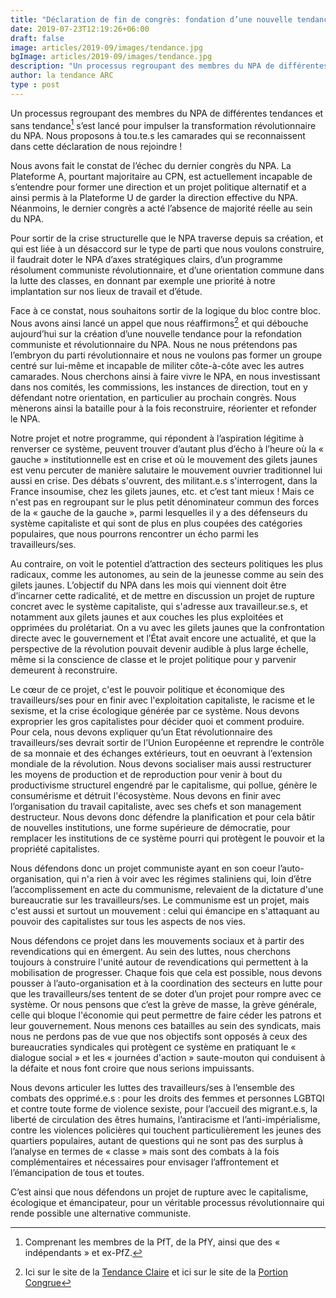 ```yaml
---
title: "Déclaration de fin de congrès: fondation d’une nouvelle tendance du NPA"
date: 2019-07-23T12:19:26+06:00
draft: false
image: articles/2019-09/images/tendance.jpg
bgImage: articles/2019-09/images/tendance.jpg
description: "Un processus regroupant des membres du NPA de différentes tendances et sans tendance s’est lancé pour impulser la transformation révolutionnaire du NPA. Nous proposons à tou.te.s les camarades qui se reconnaissent dans cette déclaration de nous rejoindre !"
author: la tendance ARC
type : post
---
```


Un processus regroupant des membres du NPA de différentes tendances et sans tendance[^1] s’est lancé pour impulser la transformation révolutionnaire du NPA. Nous proposons à tou.te.s les camarades qui se reconnaissent dans cette déclaration de nous rejoindre !

Nous avons fait le constat de l’échec du dernier congrès du NPA. La Plateforme A, pourtant majoritaire au CPN, est actuellement incapable de s’entendre pour former une direction et un projet politique alternatif et a ainsi permis à la Plateforme U de garder la direction effective du NPA. Néanmoins, le dernier congrès a acté l’absence de majorité réelle au sein du NPA.

Pour sortir de la crise structurelle que le NPA traverse depuis sa création, et qui est liée à un désaccord sur le type de parti que nous voulons construire, il faudrait doter le NPA d’axes stratégiques clairs, d’un programme résolument communiste révolutionnaire, et d’une orientation commune dans la lutte des classes, en donnant par exemple une priorité à notre implantation sur nos lieux de travail et d’étude.

Face à ce constat, nous souhaitons sortir de la logique du bloc contre bloc. Nous avons ainsi lancé un appel que nous réaffirmons[^2] et qui débouche aujourd’hui sur la création d’une nouvelle tendance pour la refondation communiste et révolutionnaire du NPA. Nous ne nous prétendons pas l’embryon du parti révolutionnaire et nous ne voulons pas former un groupe centré sur lui-même et incapable de militer côte-à-côte avec les autres camarades. Nous cherchons ainsi à faire vivre le NPA, en nous investissant dans nos comités, les commissions, les instances de direction, tout en y défendant notre orientation, en particulier au prochain congrès. Nous mènerons ainsi la bataille pour à la fois reconstruire, réorienter et refonder le NPA.

Notre projet et notre programme, qui répondent à l’aspiration légitime à renverser ce système, peuvent trouver d’autant plus d’écho à l’heure où la « gauche » institutionnelle est en crise et où le mouvement des gilets jaunes est venu percuter de manière salutaire le mouvement ouvrier traditionnel lui aussi en crise. Des débats s'ouvrent, des militant.e.s s'interrogent, dans la France insoumise, chez les gilets jaunes, etc. et c’est tant mieux ! Mais ce n'est pas en regroupant sur le plus petit dénominateur commun des forces de la « gauche de la gauche », parmi lesquelles il y a des défenseurs du système capitaliste et qui sont de plus en plus coupées des catégories populaires, que nous pourrons rencontrer un écho parmi les travailleurs/ses.

Au contraire, on voit le potentiel d’attraction des secteurs politiques les plus radicaux, comme les autonomes, au sein de la jeunesse comme au sein des gilets jaunes. L’objectif du NPA dans les mois qui viennent doit être d’incarner cette radicalité, et de mettre en discussion un projet de rupture concret avec le système capitaliste, qui s'adresse aux travailleur.se.s, et notamment aux gilets jaunes et aux couches les plus exploitées et opprimées du prolétariat. On a vu avec les gilets jaunes que la confrontation directe avec le gouvernement et l’État avait encore une actualité, et que la perspective de la révolution pouvait devenir audible à plus large échelle, même si la conscience de classe et le projet politique pour y parvenir demeurent à reconstruire.

Le cœur de ce projet, c'est le pouvoir politique et économique des travailleurs/ses pour en finir avec l'exploitation capitaliste, le racisme et le sexisme, et la crise écologique générée par ce système. Nous devons exproprier les gros capitalistes pour décider quoi et comment produire. Pour cela, nous devons expliquer qu’un Etat révolutionnaire des travailleurs/ses devrait sortir de l’Union Européenne et reprendre le contrôle de sa monnaie et des échanges extérieurs, tout en oeuvrant à l’extension mondiale de la révolution. Nous devons socialiser mais aussi restructurer les moyens de production et de reproduction pour venir à bout du productivisme structurel engendré par le capitalisme, qui pollue, génère le consumérisme et détruit l'écosystème. Nous devons en finir avec l’organisation du travail capitaliste, avec ses chefs et son management destructeur. Nous devons donc défendre la planification et pour cela bâtir de nouvelles institutions, une forme supérieure de démocratie, pour remplacer les institutions de ce système pourri qui protègent le pouvoir et la propriété capitalistes.

Nous défendons donc un projet communiste ayant en son coeur l’auto-organisation, qui n'a rien à voir avec les régimes staliniens qui, loin d’être l’accomplissement en acte du communisme, relevaient de la dictature d'une bureaucratie sur les travailleurs/ses. Le communisme est un projet, mais c'est aussi et surtout un mouvement : celui qui émancipe en s'attaquant au pouvoir des capitalistes sur tous les aspects de nos vies.

Nous défendons ce projet dans les mouvements sociaux et à partir des revendications qui en émergent. Au sein des luttes, nous cherchons toujours à construire l'unité autour de revendications qui permettent à la mobilisation de progresser. Chaque fois que cela est possible, nous devons pousser à l’auto-organisation et à la coordination des secteurs en lutte pour que les travailleurs/ses tentent de se doter d’un projet pour rompre avec ce système. Or nous pensons que c’est la grève de masse, la grève générale, celle qui bloque l'économie qui peut permettre de faire céder les patrons et leur gouvernement. Nous menons ces batailles au sein des syndicats, mais nous ne perdons pas de vue que nos objectifs sont opposés à ceux des bureaucraties syndicales qui protègent ce système en pratiquant le « dialogue social » et les « journées d'action » saute-mouton qui conduisent à la défaite et nous font croire que nous serions impuissants.

Nous devons articuler les luttes des travailleurs/ses à l’ensemble des combats des opprimé.e.s : pour les droits des femmes et personnes LGBTQI et contre toute forme de violence sexiste, pour l’accueil des migrant.e.s, la liberté de circulation des êtres humains, l’antiracisme et l’anti-impérialisme, contre les violences policières qui touchent particulièrement les jeunes des quartiers populaires, autant de questions qui ne sont pas des surplus à l’analyse en termes de « classe » mais sont des combats à la fois complémentaires et nécessaires pour envisager l’affrontement et l’émancipation de tous et toutes.

C’est ainsi que nous défendons un projet de rupture avec le capitalisme, écologique et émancipateur, pour un véritable processus révolutionnaire qui rende possible une alternative communiste.

[^1]: Comprenant les membres de la PfT, de la PfY, ainsi que des « indépendants » et ex-PfZ.

[^2]: Ici sur le site de la [Tendance Claire](https://tendanceclaire.org/article.php?id=1405) et ici sur le site de la [Portion Congrue](https://laportioncongrue.wordpress.com/2018/06/21/appel-impulsons-la-transformation-revolutionnaire-du-npa/)
